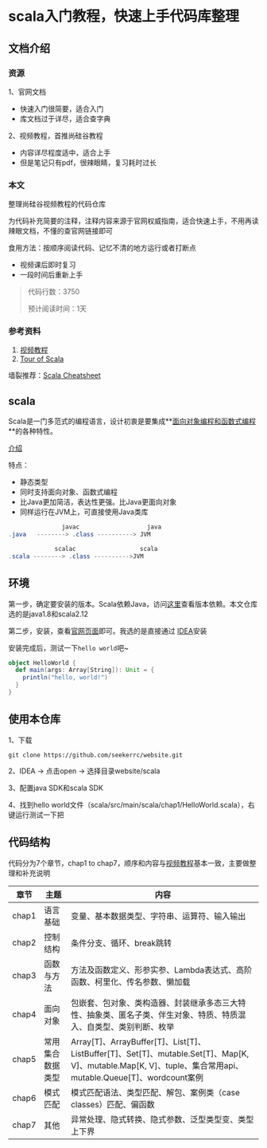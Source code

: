 # scala入门教程，快速上手代码库整理

## 文档介绍

### 资源

1、官网文档

- 快速入门很简要，适合入门
- 库文档过于详尽，适合查字典

2、视频教程，首推尚硅谷教程

- 内容详尽程度适中，适合上手
- 但是笔记只有pdf，很辣眼睛，复习耗时过长

### 本文

整理尚硅谷视频教程的代码仓库

为代码补充简要的注释，注释内容来源于官网权威指南，适合快速上手，不用再读辣眼文档，不懂的查官网链接即可

食用方法：按顺序阅读代码、记忆不清的地方运行或者打断点

- 视频课后即时复习
- 一段时间后重新上手

> 代码行数：3750
>
> 预计阅读时间：1天

### 参考资料

1. [视频教程](https://www.bilibili.com/video/BV1Xh411S7bP?p=1)
2. [Tour of Scala](https://docs.scala-lang.org/zh-cn/tour/tour-of-scala.html)

墙裂推荐：[Scala Cheatsheet](https://docs.scala-lang.org/zh-cn/cheatsheets/index.html) 

## scala

Scala是一门多范式的编程语言，设计初衷是要集成**<u>面向对象编程和函数式编程</u>**的各种特性。

[介绍](https://docs.scala-lang.org/zh-cn/tour/tour-of-scala.html)

特点：

- 静态类型
- 同时支持面向对象、函数式编程
- 比Java更加简洁，表达性更强。比Java更面向对象
- 同样运行在JVM上，可直接使用Java类库

```java
               javac                   java
.java   --------> .class ----------> JVM

             scalac                  scala
.scala --------> .class ---------->JVM
```

## 环境

第一步，确定要安装的版本。Scala依赖Java，访问[这里](https://docs.scala-lang.org/overviews/jdk-compatibility/overview.html)查看版本依赖。本文仓库选的是java1.8和scala2.12

第二步，安装，查看[官网页面](https://www.scala-lang.org/download/)即可。我选的是直接通过 [IDEA](https://docs.scala-lang.org/getting-started/intellij-track/getting-started-with-scala-in-intellij.html)安装

安装完成后，测试一下`hello world`吧~

```scala
object HelloWorld {
  def main(args: Array[String]): Unit = {
    println("hello, world!")
  }
}
```

## 使用本仓库

1、下载

```shell
git clone https://github.com/seekerrc/website.git
```

2、IDEA -> 点击open -> 选择目录website/scala

3、配置java SDK和scala SDK

4、找到hello world文件（scala/src/main/scala/chap1/HelloWorld.scala），右键运行测试一下把

## 代码结构

代码分为7个章节，chap1 to chap7，顺序和内容与[视频教程](https://www.bilibili.com/video/BV1Xh411S7bP?p=1)基本一致，主要做整理和补充说明

| 章节  | 主题             | 内容                                                         |
| ----- | ---------------- | ------------------------------------------------------------ |
| chap1 | 语言基础         | 变量、基本数据类型、字符串、运算符、输入输出                 |
| chap2 | 控制结构         | 条件分支、循环、break跳转                                    |
| chap3 | 函数与方法       | 方法及函数定义、形参实参、Lambda表达式、高阶函数、柯里化、传名参数、懒加载 |
| chap4 | 面向对象         | 包嵌套、包对象、类构造器、封装继承多态三大特性、抽象类、匿名子类、伴生对象、特质、特质混入、自类型、类别判断、枚举 |
| chap5 | 常用集合数据类型 | Array[T]、ArrayBuffer[T]、List[T]、ListBuffer[T]、Set[T]、mutable.Set[T]、Map[K, V]、mutable.Map[K, V]、tuple、集合常用api、mutable.Queue[T]、wordcount案例 |
| chap6 | 模式匹配         | 模式匹配语法、类型匹配、解包、案例类（case classes）匹配、偏函数 |
| chap7 | 其他             | 异常处理、隐式转换、隐式参数、泛型类型变、类型上下界         |





